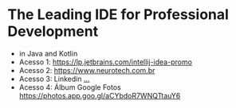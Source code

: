 # The Leading IDE for Professional Development
- in Java and Kotlin
- Acesso 1: https://lp.jetbrains.com/intellij-idea-promo 
- Acesso 2: https://www.neurotech.com.br
- Acesso 3: Linkedin [...](https://www.linkedin.com/in/vinícius-felipe)
- Acesso 4: Álbum Google Fotos https://photos.app.goo.gl/aCYbdoR7WNQTtauY6 
